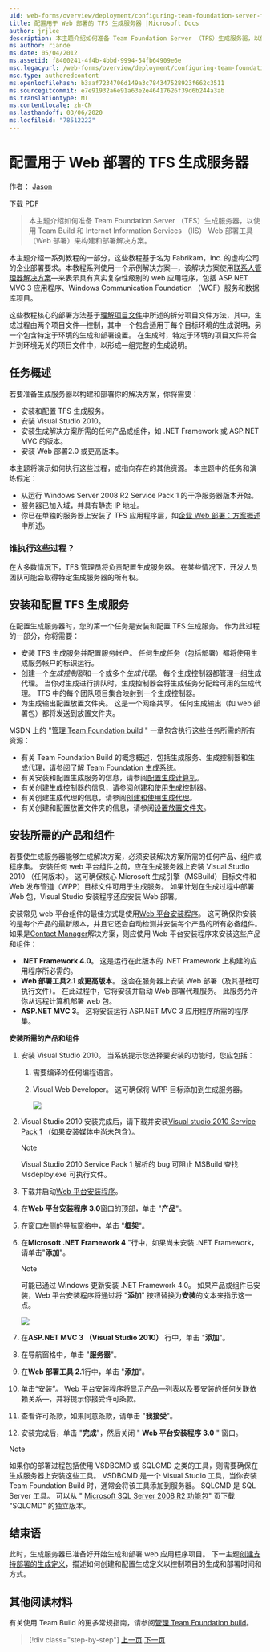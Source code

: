 ```yaml
---
uid: web-forms/overview/deployment/configuring-team-foundation-server-for-web-deployment/configuring-a-tfs-build-server-for-web-deployment
title: 配置用于 Web 部署的 TFS 生成服务器 |Microsoft Docs
author: jrjlee
description: 本主题介绍如何准备 Team Foundation Server （TFS）生成服务器，以使用 Team Build 和 Internet Informat 生成和部署解决方案。
ms.author: riande
ms.date: 05/04/2012
ms.assetid: f8400241-4f4b-4bbd-9994-54fb64909e6e
msc.legacyurl: /web-forms/overview/deployment/configuring-team-foundation-server-for-web-deployment/configuring-a-tfs-build-server-for-web-deployment
msc.type: authoredcontent
ms.openlocfilehash: b3aaf7234706d149a3c784347528923f662c3511
ms.sourcegitcommit: e7e91932a6e91a63e2e46417626f39d6b244a3ab
ms.translationtype: MT
ms.contentlocale: zh-CN
ms.lasthandoff: 03/06/2020
ms.locfileid: "78512222"
---
```

# <a name="configuring-a-tfs-build-server-for-web-deployment"></a>配置用于 Web 部署的 TFS 生成服务器

作者： [Jason](https://github.com/jrjlee)

[下载 PDF](https://msdnshared.blob.core.windows.net/media/MSDNBlogsFS/prod.evol.blogs.msdn.com/CommunityServer.Blogs.Components.WeblogFiles/00/00/00/63/56/8130.DeployingWebAppsInEnterpriseScenarios.pdf)

> 本主题介绍如何准备 Team Foundation Server （TFS）生成服务器，以使用 Team Build 和 Internet Information Services （IIS） Web 部署工具（Web 部署）来构建和部署解决方案。

本主题介绍一系列教程的一部分，这些教程基于名为 Fabrikam，Inc. 的虚构公司的企业部署要求。本教程系列使用一个示例解决方案&#x2014;，该解决方案使用[联系人管理器解决方案](../web-deployment-in-the-enterprise/the-contact-manager-solution.md)&#x2014;来表示具有真实复杂性级别的 web 应用程序，包括 ASP.NET MVC 3 应用程序、Windows Communication Foundation （WCF）服务和数据库项目。

这些教程核心的部署方法基于[理解项目文件](../web-deployment-in-the-enterprise/understanding-the-project-file.md)中所述的拆分项目文件方法，其中，生成过程由两个项目文件&#x2014;控制，其中一个包含适用于每个目标环境的生成说明，另一个包含特定于环境的生成和部署设置。 在生成时，特定于环境的项目文件将合并到环境无关的项目文件中，以形成一组完整的生成说明。

## <a name="task-overview"></a>任务概述

若要准备生成服务器以构建和部署你的解决方案，你将需要：

- 安装和配置 TFS 生成服务。
- 安装 Visual Studio 2010。
- 安装生成解决方案所需的任何产品或组件，如 .NET Framework 或 ASP.NET MVC 的版本。
- 安装 Web 部署2.0 或更高版本。

本主题将演示如何执行这些过程，或指向存在的其他资源。 本主题中的任务和演练假定：

- 从运行 Windows Server 2008 R2 Service Pack 1 的干净服务器版本开始。
- 服务器已加入域，并具有静态 IP 地址。
- 你已在单独的服务器上安装了 TFS 应用程序层，如[企业 Web 部署：方案概述](../deploying-web-applications-in-enterprise-scenarios/enterprise-web-deployment-scenario-overview.md)中所述。

### <a name="who-performs-these-procedures"></a>谁执行这些过程？

在大多数情况下，TFS 管理员将负责配置生成服务器。 在某些情况下，开发人员团队可能会取得特定生成服务器的所有权。

## <a name="install-and-configure-the-tfs-build-service"></a>安装和配置 TFS 生成服务

在配置生成服务器时，您的第一个任务是安装和配置 TFS 生成服务。 作为此过程的一部分，你将需要：

- 安装 TFS 生成服务并配置服务帐户。 任何生成任务（包括部署）都将使用生成服务帐户的标识运行。
- 创建一个*生成控制器*和一个或多个*生成代理*。 每个生成控制器都管理一组生成代理。 当你对生成进行排队时，生成控制器会将生成任务分配给可用的生成代理。 TFS 中的每个团队项目集合映射到一个生成控制器。
- 为生成输出配置放置文件夹。 这是一个网络共享。 任何生成输出（如 web 部署包）都将发送到放置文件夹。

MSDN 上的 "[管理 Team Foundation build](https://msdn.microsoft.com/library/ms252495.aspx) " 一章包含执行这些任务所需的所有资源：

- 有关 Team Foundation Build 的概念概述，包括生成服务、生成控制器和生成代理，请参阅[了解 Team Foundation 生成系统](https://msdn.microsoft.com/library/dd793166.aspx)。
- 有关安装和配置生成服务的信息，请参阅[配置生成计算机](https://msdn.microsoft.com/library/ms181712.aspx)。
- 有关创建生成控制器的信息，请参阅[创建和使用生成控制器](https://msdn.microsoft.com/library/ee330987.aspx)。
- 有关创建生成代理的信息，请参阅[创建和使用生成代理](https://msdn.microsoft.com/library/bb399135.aspx)。
- 有关创建和配置放置文件夹的信息，请参阅[设置放置文件夹](https://msdn.microsoft.com/library/bb778394.aspx)。

## <a name="install-required-products-and-components"></a>安装所需的产品和组件

若要使生成服务器能够生成解决方案，必须安装解决方案所需的任何产品、组件或程序集。 安装任何 web 平台组件之前，应在生成服务器上安装 Visual Studio 2010 （任何版本）。 这可确保核心 Microsoft 生成引擎（MSBuild）目标文件和 Web 发布管道（WPP）目标文件可用于生成服务。 如果计划在生成过程中部署 Web 包，Visual Studio 安装程序还应安装 Web 部署。

安装常见 web 平台组件的最佳方式是使用[Web 平台安装程序](https://go.microsoft.com/?linkid=9805118)。 这可确保你安装的是每个产品的最新版本，并且它还会自动检测并安装每个产品的所有必备组件。 如果是[Contact Manager](../web-deployment-in-the-enterprise/the-contact-manager-solution.md)解决方案，则应使用 Web 平台安装程序来安装这些产品和组件：

- **.NET Framework 4.0**。 这是运行在此版本的 .NET Framework 上构建的应用程序所必需的。
- **Web 部署工具2.1 或更高版本**。 这会在服务器上安装 Web 部署（及其基础可执行文件）。 在此过程中，它将安装并启动 Web 部署代理服务。 此服务允许你从远程计算机部署 web 包。
- **ASP.NET MVC 3**。 这将安装运行 ASP.NET MVC 3 应用程序所需的程序集。

**安装所需的产品和组件**

1. 安装 Visual Studio 2010。 当系统提示您选择要安装的功能时，您应包括：

    1. 需要编译的任何编程语言。
    2. Visual Web Developer。 这可确保将 WPP 目标添加到生成服务器。

        ![](configuring-a-tfs-build-server-for-web-deployment/_static/image1.png)
2. Visual Studio 2010 安装完成后，请下载并安装[Visual studio 2010 Service Pack 1](https://go.microsoft.com/?linkid=9805133) （如果安装媒体中尚未包含）。

    > [!NOTE]
    > Visual Studio 2010 Service Pack 1 解析的 bug 可阻止 MSBuild 查找 Msdeploy.exe 可执行文件。
3. 下载并启动[Web 平台安装程序](https://go.microsoft.com/?linkid=9805118)。
4. 在**Web 平台安装程序 3.0**窗口的顶部，单击 "**产品**"。
5. 在窗口左侧的导航窗格中，单击 "**框架**"。
6. 在**Microsoft .NET Framework 4** "行中，如果尚未安装 .NET Framework，请单击"**添加**"。

    > [!NOTE]
    > 可能已通过 Windows 更新安装 .NET Framework 4.0。 如果产品或组件已安装，Web 平台安装程序将通过将 "**添加**" 按钮替换为**安装**的文本来指示这一点。

    ![](configuring-a-tfs-build-server-for-web-deployment/_static/image2.png)
7. 在**ASP.NET MVC 3 （Visual Studio 2010）** 行中，单击 "**添加**"。
8. 在导航窗格中，单击 "**服务器**"。
9. 在**Web 部署工具 2.1**行中，单击 "**添加**"。
10. 单击“安装”。 Web 平台安装程序将显示产品&#x2014;列表以及要安装的任何关联依赖关系&#x2014;，并将提示你接受许可条款。
11. 查看许可条款，如果同意条款，请单击 "**我接受**"。
12. 安装完成后，单击 "**完成**"，然后关闭 " **Web 平台安装程序 3.0** " 窗口。

> [!NOTE]
> 如果你的部署过程包括使用 VSDBCMD 或 SQLCMD 之类的工具，则需要确保在生成服务器上安装这些工具。 VSDBCMD 是一个 Visual Studio 工具，当你安装 Team Foundation Build 时，通常会将该工具添加到服务器。 SQLCMD 是 SQL Server 工具。 可以从 " [Microsoft SQL Server 2008 R2 功能包](https://go.microsoft.com/?linkid=9805134)" 页下载 "SQLCMD" 的独立版本。

## <a name="conclusion"></a>结束语

此时，生成服务器已准备好开始生成和部署 web 应用程序项目。 下一主题[创建支持部署的生成定义](creating-a-build-definition-that-supports-deployment.md)，描述如何创建和配置生成定义以控制项目的生成和部署时间和方式。

## <a name="further-reading"></a>其他阅读材料

有关使用 Team Build 的更多常规指南，请参阅[管理 Team Foundation build](https://msdn.microsoft.com/library/ms252495.aspx)。

> [!div class="step-by-step"]
> [上一页](adding-content-to-source-control.md)
> [下一页](creating-a-build-definition-that-supports-deployment.md)
